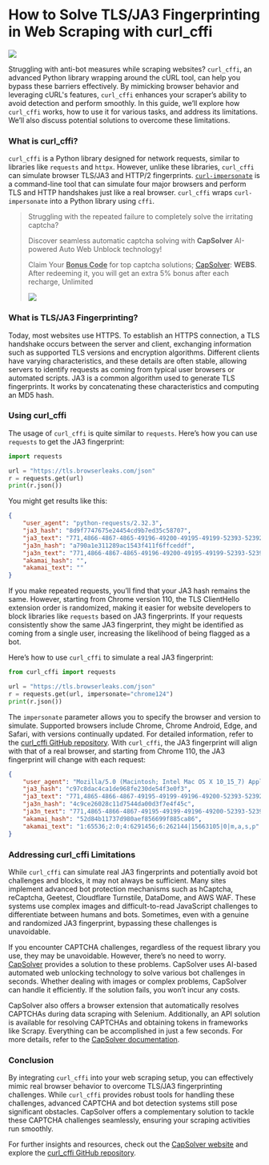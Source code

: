 # How to Solve TLS/JA3 Fingerprinting in Web Scraping with curl_cffi



![](https://assets.capsolver.com/prod/images/post/2024-08-27/f90e3486-092c-42fc-b0a7-e0b031892456.png)

Struggling with anti-bot measures while scraping websites? `curl_cffi`, an advanced Python library wrapping around the cURL tool, can help you bypass these barriers effectively. By mimicking browser behavior and leveraging cURL's features, `curl_cffi` enhances your scraper’s ability to avoid detection and perform smoothly. In this guide, we’ll explore how `curl_cffi` works, how to use it for various tasks, and address its limitations. We’ll also discuss potential solutions to overcome these limitations.

### What is curl_cffi?

`curl_cffi` is a Python library designed for network requests, similar to libraries like `requests` and `httpx`. However, unlike these libraries, `curl_cffi` can simulate browser TLS/JA3 and HTTP/2 fingerprints. [`curl-impersonate`](https://github.com/lwthiker/curl-impersonate) is a command-line tool that can simulate four major browsers and perform TLS and HTTP handshakes just like a real browser. `curl_cffi` wraps `curl-impersonate` into a Python library using `cffi`.

> Struggling with the repeated failure to completely solve the irritating captcha?
>
> Discover seamless automatic captcha solving with **CapSolver** AI-powered Auto Web Unblock technology!
>
> Claim Your   <u>**Bonus Code**</u> for top captcha solutions; [CapSolver](https://www.capsolver.com/?utm_source=official&utm_medium=blog&utm_campaign=curlcurl_cffi): **WEBS**. After redeeming it, you will get an extra 5% bonus after each recharge, Unlimited
> 
> ![](https://assets.capsolver.com/prod/images/post/2024-03-29/fbc29472-886c-45b2-9eb2-2b307f6d9700.png)

### What is TLS/JA3 Fingerprinting?

Today, most websites use HTTPS. To establish an HTTPS connection, a TLS handshake occurs between the server and client, exchanging information such as supported TLS versions and encryption algorithms. Different clients have varying characteristics, and these details are often stable, allowing servers to identify requests as coming from typical user browsers or automated scripts. JA3 is a common algorithm used to generate TLS fingerprints. It works by concatenating these characteristics and computing an MD5 hash.

### Using curl_cffi

The usage of `curl_cffi` is quite similar to `requests`. Here’s how you can use `requests` to get the JA3 fingerprint:

```python
import requests

url = "https://tls.browserleaks.com/json"
r = requests.get(url)
print(r.json())
```

You might get results like this:

```json
{
    "user_agent": "python-requests/2.32.3",
    "ja3_hash": "8d9f7747675e24454cd9b7ed35c58707",
    "ja3_text": "771,4866-4867-4865-49196-49200-49195-49199-52393-52392-159-158-52394-49327-49325-49326-49324-49188-49192-49187-49191-49162-49172-49161-49171-49315-49311-49314-49310-107-103-57-51-157-156-49313-49309-49312-49308-61-60-53-47-255,0-11-10-16-22-23-49-13-43-45-51-21,29-23-30-25-24,0-1-2",
    "ja3n_hash": "a790a1e311289ac1543f411f6ffceddf",
    "ja3n_text": "771,4866-4867-4865-49196-49200-49195-49199-52393-52392-159-158-52394-49327-49325-49326-49324-49188-49192-49187-49191-49162-49172-49161-49171-49315-49311-49314-49310-107-103-57-51-157-156-49313-49309-49312-49308-61-60-53-47-255,0-10-11-13-16-21-22-23-43-45-49-51,29-23-30-25-24,0-1-2",
    "akamai_hash": "",
    "akamai_text": ""
}
```

If you make repeated requests, you’ll find that your JA3 hash remains the same. However, starting from Chrome version 110, the TLS ClientHello extension order is randomized, making it easier for website developers to block libraries like `requests` based on JA3 fingerprints. If your requests consistently show the same JA3 fingerprint, they might be identified as coming from a single user, increasing the likelihood of being flagged as a bot.

Here’s how to use `curl_cffi` to simulate a real JA3 fingerprint:

```python
from curl_cffi import requests

url = "https://tls.browserleaks.com/json"
r = requests.get(url, impersonate="chrome124")
print(r.json())
```

The `impersonate` parameter allows you to specify the browser and version to simulate. Supported browsers include Chrome, Chrome Android, Edge, and Safari, with versions continually updated. For detailed information, refer to the [curl_cffi GitHub repository](https://github.com/lexiforest/curl_cffi). With `curl_cffi`, the JA3 fingerprint will align with that of a real browser, and starting from Chrome 110, the JA3 fingerprint will change with each request:

```json
{
    "user_agent": "Mozilla/5.0 (Macintosh; Intel Mac OS X 10_15_7) AppleWebKit/537.36 (KHTML, like Gecko) Chrome/124.0.0.0 Safari/537.36",
    "ja3_hash": "c97c8dac4ca1de968fe230de54f3e0f3",
    "ja3_text": "771,4865-4866-4867-49195-49199-49196-49200-52393-52392-49171-49172-156-157-47-53,16-10-27-18-5-51-23-17513-45-35-43-13-65281-0-11-65037,25497-29-23-24,0",
    "ja3n_hash": "4c9ce26028c11d7544da00d3f7e4f45c",
    "ja3n_text": "771,4865-4866-4867-49195-49199-49196-49200-52393-52392-49171-49172-156-157-47-53,0-5-10-11-13-16-18-23-27-35-43-45-51-17513-65037-65281,25497-29-23-24,0",
    "akamai_hash": "52d84b11737d980aef856699f885ca86",
    "akamai_text": "1:65536;2:0;4:6291456;6:262144|15663105|0|m,a,s,p"
}
```

### Addressing curl_cffi Limitations

While `curl_cffi` can simulate real JA3 fingerprints and potentially avoid bot challenges and blocks, it may not always be sufficient. Many sites implement advanced bot protection mechanisms such as hCaptcha, reCaptcha, Geetest, Cloudflare Turnstile, DataDome, and AWS WAF. These systems use complex images and difficult-to-read JavaScript challenges to differentiate between humans and bots. Sometimes, even with a genuine and randomized JA3 fingerprint, bypassing these challenges is unavoidable.

If you encounter CAPTCHA challenges, regardless of the request library you use, they may be unavoidable. However, there’s no need to worry. [CapSolver](https://www.capsolver.com/?utm_source=official&utm_medium=blog&utm_campaign=curlcurl_cffi) provides a solution to these problems. CapSolver uses AI-based automated web unlocking technology to solve various bot challenges in seconds. Whether dealing with images or complex problems, CapSolver can handle it efficiently. If the solution fails, you won’t incur any costs.

CapSolver also offers a browser extension that automatically resolves CAPTCHAs during data scraping with Selenium. Additionally, an API solution is available for resolving CAPTCHAs and obtaining tokens in frameworks like Scrapy. Everything can be accomplished in just a few seconds. For more details, refer to the [CapSolver documentation](https://docs.capsolver.com/en/guide/getting-started/).

### Conclusion

By integrating `curl_cffi` into your web scraping setup, you can effectively mimic real browser behavior to overcome TLS/JA3 fingerprinting challenges. While `curl_cffi` provides robust tools for handling these challenges, advanced CAPTCHA and bot detection systems still pose significant obstacles. CapSolver offers a complementary solution to tackle these CAPTCHA challenges seamlessly, ensuring your scraping activities run smoothly.

For further insights and resources, check out the [CapSolver website](https://capsolver.com) and explore the [curl_cffi GitHub repository](https://github.com/lexiforest/curl_cffi).
